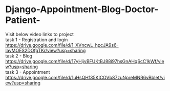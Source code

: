# Django-Appointment-Blog-Doctor-Patient-

Visit below video links to project <br />
  task 1 - Registration and login https://drive.google.com/file/d/1_XVncwL_hpcJA9s6-IavMOES2DOfgTKr/view?usp=sharing <br />
  task 2 - Blog https://drive.google.com/file/d/17yHijvBFUKtBJ88i97hsGnAHqScC1kWf/view?usp=sharing  <br />
  task 3 - Appointment https://drive.google.com/file/d/1uHsQHf35KICOVb87zuNpreMNR6vBbIet/view?usp=sharing  <br />
